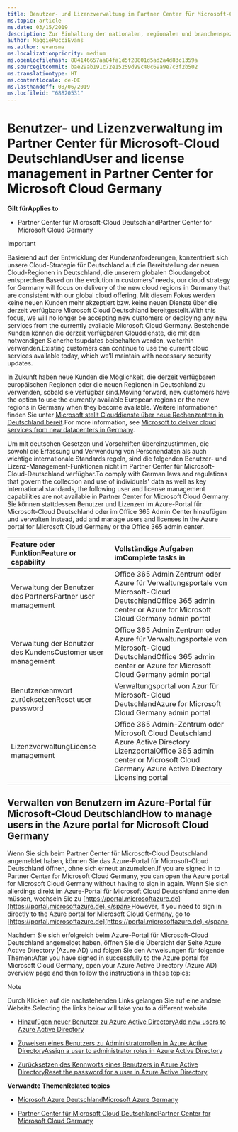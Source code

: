 ```yaml
---
title: Benutzer- und Lizenzverwaltung im Partner Center für Microsoft-Cloud Deutschland | Partner Center für Microsoft-Cloud Deutschland
ms.topic: article
ms.date: 03/15/2019
description: Zur Einhaltung der nationalen, regionalen und branchenspezifischen Anforderungen, die für die Erfassung und Verwendung von Personendaten gelten, sind Benutzerverwaltungsfunktionen nicht im Partner Center für Microsoft-Cloud Deutschland verfügbar. Stattdessen können Sie Benutzer im Azure-Portal für Microsoft-Cloud Deutschland hinzufügen und verwalten.
author: MaggiePucciEvans
ms.author: evansma
ms.localizationpriority: medium
ms.openlocfilehash: 884146657aa84fa1d5f28801d5ad2a4d83c1359a
ms.sourcegitcommit: bae29ab191c72e15259d99c40c69a9e7c3f2b502
ms.translationtype: HT
ms.contentlocale: de-DE
ms.lasthandoff: 08/06/2019
ms.locfileid: "68820531"
---
```

# <a name="user-and-license-management-in-partner-center-for-microsoft-cloud-germany"></a><span data-ttu-id="8f24b-104">Benutzer- und Lizenzverwaltung im Partner Center für Microsoft-Cloud Deutschland</span><span class="sxs-lookup"><span data-stu-id="8f24b-104">User and license management in Partner Center for Microsoft Cloud Germany</span></span>

<span data-ttu-id="8f24b-105">**Gilt für**</span><span class="sxs-lookup"><span data-stu-id="8f24b-105">**Applies to**</span></span>

-  <span data-ttu-id="8f24b-106">Partner Center für Microsoft-Cloud Deutschland</span><span class="sxs-lookup"><span data-stu-id="8f24b-106">Partner Center for Microsoft Cloud Germany</span></span>

> [!IMPORTANT]
> <span data-ttu-id="8f24b-107">Basierend auf der Entwicklung der Kundenanforderungen, konzentriert sich unsere Cloud-Strategie für Deutschland auf die Bereitstellung der neuen Cloud-Regionen in Deutschland, die unserem globalen Cloudangebot entsprechen.</span><span class="sxs-lookup"><span data-stu-id="8f24b-107">Based on the evolution in customers’ needs, our cloud strategy for Germany will focus on delivery of the new cloud regions in Germany that are consistent with our global cloud offering.</span></span> <span data-ttu-id="8f24b-108">Mit diesem Fokus werden keine neuen Kunden mehr akzeptiert bzw. keine neuen Dienste über die derzeit verfügbare Microsoft Cloud Deutschland bereitgestellt.</span><span class="sxs-lookup"><span data-stu-id="8f24b-108">With this focus, we will no longer be accepting new customers or deploying any new services from the currently available Microsoft Cloud Germany.</span></span> <span data-ttu-id="8f24b-109">Bestehende Kunden können die derzeit verfügbaren Clouddienste, die mit den notwendigen Sicherheitsupdates beibehalten werden, weiterhin verwenden.</span><span class="sxs-lookup"><span data-stu-id="8f24b-109">Existing customers can continue to use the current cloud services available today, which we’ll maintain with necessary security updates.</span></span>
>  
> <span data-ttu-id="8f24b-110">In Zukunft haben neue Kunden die Möglichkeit, die derzeit verfügbaren europäischen Regionen oder die neuen Regionen in Deutschland zu verwenden, sobald sie verfügbar sind.</span><span class="sxs-lookup"><span data-stu-id="8f24b-110">Moving forward, new customers have the option to use the currently available European regions or the new regions in Germany when they become available.</span></span> <span data-ttu-id="8f24b-111">Weitere Informationen finden Sie unter [Microsoft stellt Clouddienste über neue Rechenzentren in Deutschland bereit](https://news.microsoft.com/europe/2018/08/31/microsoft-to-deliver-cloud-services-from-new-datacentres-in-germany-in-2019-to-meet-evolving-customer-needs/).</span><span class="sxs-lookup"><span data-stu-id="8f24b-111">For more information, see [Microsoft to deliver cloud services from new datacenters in Germany](https://news.microsoft.com/europe/2018/08/31/microsoft-to-deliver-cloud-services-from-new-datacentres-in-germany-in-2019-to-meet-evolving-customer-needs/).</span></span>

<span data-ttu-id="8f24b-112">Um mit deutschen Gesetzen und Vorschriften übereinzustimmen, die sowohl die Erfassung und Verwendung von Personendaten als auch wichtige internationale Standards regeln, sind die folgenden Benutzer- und Lizenz-Management-Funktionen nicht im Partner Center für Microsoft-Cloud-Deutschland verfügbar.</span><span class="sxs-lookup"><span data-stu-id="8f24b-112">To comply with German laws and regulations that govern the collection and use of individuals' data as well as key international standards, the following user and license management capabilities are not available in Partner Center for Microsoft Cloud Germany.</span></span> <span data-ttu-id="8f24b-113">Sie können stattdessen Benutzer und Lizenzen im Azure-Portal für Microsoft-Cloud Deutschland oder im Office 365 Admin Center hinzufügen und verwalten.</span><span class="sxs-lookup"><span data-stu-id="8f24b-113">Instead, add and manage users and licenses in the Azure portal for Microsoft Cloud Germany or the Office 365 admin center.</span></span>

<span data-ttu-id="8f24b-114">Feature oder Funktion</span><span class="sxs-lookup"><span data-stu-id="8f24b-114">Feature or capability</span></span> | <span data-ttu-id="8f24b-115">Vollständige Aufgaben im</span><span class="sxs-lookup"><span data-stu-id="8f24b-115">Complete tasks in</span></span>
:--- | :---
<span data-ttu-id="8f24b-116">Verwaltung der Benutzer des Partners</span><span class="sxs-lookup"><span data-stu-id="8f24b-116">Partner user management</span></span> | <span data-ttu-id="8f24b-117">Office 365 Admin Zentrum oder Azure für Verwaltungsportale von Microsoft-Cloud Deutschland</span><span class="sxs-lookup"><span data-stu-id="8f24b-117">Office 365 admin center or Azure for Microsoft Cloud Germany admin portal</span></span>
<span data-ttu-id="8f24b-118">Verwaltung der Benutzer des Kundens</span><span class="sxs-lookup"><span data-stu-id="8f24b-118">Customer user management</span></span> | <span data-ttu-id="8f24b-119">Office 365 Admin Zentrum oder Azure für Verwaltungsportale von Microsoft-Cloud Deutschland</span><span class="sxs-lookup"><span data-stu-id="8f24b-119">Office 365 admin center or Azure for Microsoft Cloud Germany admin portal</span></span>
<span data-ttu-id="8f24b-120">Benutzerkennwort zurücksetzen</span><span class="sxs-lookup"><span data-stu-id="8f24b-120">Reset user password</span></span> | <span data-ttu-id="8f24b-121">Verwaltungsportal von Azur für Microsoft-Cloud Deutschland</span><span class="sxs-lookup"><span data-stu-id="8f24b-121">Azure for Microsoft Cloud Germany admin portal</span></span>
<span data-ttu-id="8f24b-122">Lizenzverwaltung</span><span class="sxs-lookup"><span data-stu-id="8f24b-122">License management</span></span> | <span data-ttu-id="8f24b-123">Office 365 Admin-Zentrum oder Microsoft Cloud Deutschland Azure Active Directory Lizenzportal</span><span class="sxs-lookup"><span data-stu-id="8f24b-123">Office 365 admin center or Microsoft Cloud Germany Azure Active Directory Licensing portal</span></span>

## <a name="how-to-manage-users-in-the-azure-portal-for-microsoft-cloud-germany"></a><span data-ttu-id="8f24b-124">Verwalten von Benutzern im Azure-Portal für Microsoft-Cloud Deutschland</span><span class="sxs-lookup"><span data-stu-id="8f24b-124">How to manage users in the Azure portal for Microsoft Cloud Germany</span></span> 

<span data-ttu-id="8f24b-125">Wenn Sie sich beim Partner Center für Microsoft-Cloud Deutschland angemeldet haben, können Sie das Azure-Portal für Microsoft-Cloud Deutschland öffnen, ohne sich erneut anzumelden.</span><span class="sxs-lookup"><span data-stu-id="8f24b-125">If you are signed in to Partner Center for Microsoft Cloud Germany, you can open the Azure portal for Microsoft Cloud Germany without having to sign in again.</span></span> <span data-ttu-id="8f24b-126">Wenn Sie sich allerdings direkt im Azure-Portal für Microsoft Cloud Deutschland anmelden müssen, wechseln Sie zu [https://portal.microsoftazure.de](https://portal.microsoftazure.de).</span><span class="sxs-lookup"><span data-stu-id="8f24b-126">However, if you need to sign in directly to the Azure portal for Microsoft Cloud Germany, go to [https://portal.microsoftazure.de](https://portal.microsoftazure.de).</span></span> 

<span data-ttu-id="8f24b-127">Nachdem Sie sich erfolgreich beim Azure-Portal für Microsoft-Cloud Deutschland angemeldet haben, öffnen Sie die Übersicht der Seite Azure Active Directory (Azure AD) und folgen Sie den Anweisungen für folgende Themen:</span><span class="sxs-lookup"><span data-stu-id="8f24b-127">After you have signed in successfully to the Azure portal for Microsoft Cloud Germany, open your Azure Active Directory (Azure AD) overview page and then follow the instructions in these topics:</span></span>

> [!NOTE]  
> <span data-ttu-id="8f24b-128">Durch Klicken auf die nachstehenden Links gelangen Sie auf eine andere Website.</span><span class="sxs-lookup"><span data-stu-id="8f24b-128">Selecting the links below will take you to a different website.</span></span> 

-  [<span data-ttu-id="8f24b-129">Hinzufügen neuer Benutzer zu Azure Active Directory</span><span class="sxs-lookup"><span data-stu-id="8f24b-129">Add new users to Azure Active Directory</span></span>](https://docs.microsoft.com/azure/active-directory/active-directory-users-create-azure-portal)

-  [<span data-ttu-id="8f24b-130">Zuweisen eines Benutzers zu Administratorrollen in Azure Active Directory</span><span class="sxs-lookup"><span data-stu-id="8f24b-130">Assign a user to administrator roles in Azure Active Directory</span></span>](https://docs.microsoft.com/azure/active-directory/active-directory-users-assign-role-azure-portal)

-  [<span data-ttu-id="8f24b-131">Zurücksetzen des Kennworts eines Benutzers in Azure Active Directory</span><span class="sxs-lookup"><span data-stu-id="8f24b-131">Reset the password for a user in Azure Active Directory</span></span>](https://docs.microsoft.com/azure/active-directory/active-directory-users-reset-password-azure-portal)

<span data-ttu-id="8f24b-132">**Verwandte Themen**</span><span class="sxs-lookup"><span data-stu-id="8f24b-132">**Related topics**</span></span>

-  [<span data-ttu-id="8f24b-133">Microsoft Azure Deutschland</span><span class="sxs-lookup"><span data-stu-id="8f24b-133">Microsoft Azure Germany</span></span>](https://azure.microsoft.com/global-infrastructure/germany/)

-  [<span data-ttu-id="8f24b-134">Partner Center für Microsoft Cloud Deutschland</span><span class="sxs-lookup"><span data-stu-id="8f24b-134">Partner Center for Microsoft Cloud Germany</span></span>](partner-center-for-microsoft-cloud-germany.md)


